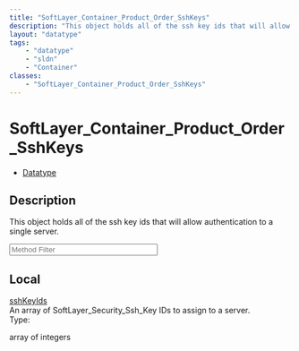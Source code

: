 ```yaml
---
title: "SoftLayer_Container_Product_Order_SshKeys"
description: "This object holds all of the ssh key ids that will allow authentication to a single server."
layout: "datatype"
tags:
    - "datatype"
    - "sldn"
    - "Container"
classes:
    - "SoftLayer_Container_Product_Order_SshKeys"
---
```


# SoftLayer_Container_Product_Order_SshKeys
<div id='service-datatype'>
    <ul id='sldn-reference-tabs'>
        <li id='datatype'> <a href='/reference/datatypes/SoftLayer_Container_Product_Order_SshKeys' >Datatype</a></li>
    </ul>
</div>

## Description 
This object holds all of the ssh key ids that will allow authentication to a single server. 





<!-- Service Filer BEGIN -->
<div class="view-filters">
        <div class="clearfix">
            <div class="search-input-box">
                <input placeholder="Method Filter" onkeyup="titleSearch(inputId='prop-input', divId='properties', elementClass='prop-row')" 
                    type="text" id="prop-input" value="" size="30" maxlength="128" class="form-text">
            </div>
        </div>
</div>
<!-- Service Filer END -->

<div id="properties" class="content">
    <div id="localProperties" class="prop-content" >
        <h2>Local</h2>
                <div class='prop-row views-row'>
            <span class='views-field-title'>
                <a href="#sshKeyIds" name=sshKeyIds>sshKeyIds</a>
            </span>
            <div class='views-field-body'>An array of SoftLayer_Security_Ssh_Key IDs to assign to a server. </div>
            <span class="type-label">Type:</span> 
            <div class='type-content'>
                <p>array of integers</p>
            </div>
        </div>
            </div>
    </div>


